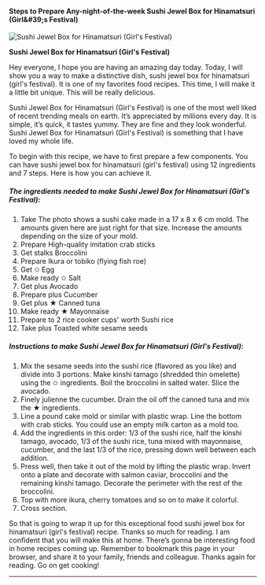             

#### Steps to Prepare Any-night-of-the-week Sushi Jewel Box for Hinamatsuri (Girl&amp;#39;s Festival)

![Sushi Jewel Box for Hinamatsuri (Girl's Festival)](https://img-global.cpcdn.com/recipes/4702668881657856/751x532cq70/sushi-jewel-box-for-hinamatsuri-girls-festival-recipe-main-photo.jpg)

**Sushi Jewel Box for Hinamatsuri (Girl's Festival)**

Hey everyone, I hope you are having an amazing day today. Today, I will show you a way to make a distinctive dish, sushi jewel box for hinamatsuri (girl's festival). It is one of my favorites food recipes. This time, I will make it a little bit unique. This will be really delicious.

Sushi Jewel Box for Hinamatsuri (Girl's Festival) is one of the most well liked of recent trending meals on earth. It’s appreciated by millions every day. It is simple, it’s quick, it tastes yummy. They are fine and they look wonderful. Sushi Jewel Box for Hinamatsuri (Girl's Festival) is something that I have loved my whole life.

To begin with this recipe, we have to first prepare a few components. You can have sushi jewel box for hinamatsuri (girl's festival) using 12 ingredients and 7 steps. Here is how you can achieve it.

##### The ingredients needed to make Sushi Jewel Box for Hinamatsuri (Girl's Festival):

1.  Take The photo shows a sushi cake made in a 17 x 8 x 6 cm mold. The amounts given here are just right for that size. Increase the amounts depending on the size of your mold.
2.  Prepare High-quality imitation crab sticks
3.  Get stalks Broccolini
4.  Prepare Ikura or tobiko (flying fish roe)
5.  Get ✩ Egg
6.  Make ready ✩ Salt
7.  Get plus Avocado
8.  Prepare plus Cucumber
9.  Get plus ★ Canned tuna
10.  Make ready ★ Mayonnaise
11.  Prepare to 2 rice cooker cups' worth Sushi rice
12.  Take plus Toasted white sesame seeds

##### Instructions to make Sushi Jewel Box for Hinamatsuri (Girl's Festival):

1.  Mix the sesame seeds into the sushi rice (flavored as you like) and divide into 3 portions. Make kinshi tamago (shredded thin omelette) using the ✩ ingredients. Boil the broccolini in salted water. Slice the avocado.
2.  Finely julienne the cucumber. Drain the oil off the canned tuna and mix the ★ ingredients.
3.  Line a pound cake mold or similar with plastic wrap. Line the bottom with crab sticks. You could use an empty milk carton as a mold too.
4.  Add the ingredients in this order: 1/3 of the sushi rice, half the kinshi tamago, avocado, 1/3 of the sushi rice, tuna mixed with mayonnaise, cucumber, and the last 1/3 of the rice, pressing down well between each addition.
5.  Press well, then take it out of the mold by lifting the plastic wrap. Invert onto a plate and decorate with salmon caviar, broccolini and the remaining kinshi tamago. Decorate the perimeter with the rest of the broccolini.
6.  Top with more ikura, cherry tomatoes and so on to make it colorful.
7.  Cross section.

So that is going to wrap it up for this exceptional food sushi jewel box for hinamatsuri (girl's festival) recipe. Thanks so much for reading. I am confident that you will make this at home. There’s gonna be interesting food in home recipes coming up. Remember to bookmark this page in your browser, and share it to your family, friends and colleague. Thanks again for reading. Go on get cooking!

* * *